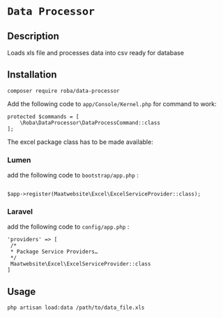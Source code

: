# `Data Processor`

## Description

Loads xls file and processes data into csv ready for database

## Installation

```
composer require roba/data-processor 
```


Add the following code to `app/Console/Kernel.php` for command to work:

```
protected $commands = [
    \Roba\DataProcessor\DataProcessCommand::class
];
```

The excel package class has to be made available:

### Lumen

add the following code to `bootstrap/app.php` :

```

$app->register(Maatwebsite\Excel\ExcelServiceProvider::class);

```

### Laravel

add the following code to `config/app.php` :

```
'providers' => [
 /*
 * Package Service Providers…
 */
 Maatwebsite\Excel\ExcelServiceProvider::class
]

```

## Usage

```
php artisan load:data /path/to/data_file.xls
```

